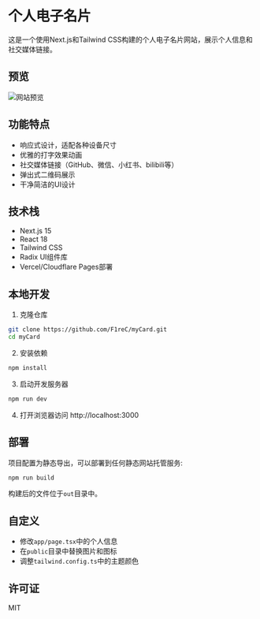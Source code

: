 # 个人电子名片

这是一个使用Next.js和Tailwind CSS构建的个人电子名片网站，展示个人信息和社交媒体链接。

## 预览

![网站预览](https://github.com/F1reC/myCard/raw/main/preview.png)

## 功能特点

- 响应式设计，适配各种设备尺寸
- 优雅的打字效果动画
- 社交媒体链接（GitHub、微信、小红书、bilibili等）
- 弹出式二维码展示
- 干净简洁的UI设计

## 技术栈

- Next.js 15
- React 18
- Tailwind CSS
- Radix UI组件库
- Vercel/Cloudflare Pages部署

## 本地开发

1. 克隆仓库
```bash
git clone https://github.com/F1reC/myCard.git
cd myCard
```

2. 安装依赖
```bash
npm install
```

3. 启动开发服务器
```bash
npm run dev
```

4. 打开浏览器访问 http://localhost:3000

## 部署

项目配置为静态导出，可以部署到任何静态网站托管服务:

```bash
npm run build
```

构建后的文件位于`out`目录中。

## 自定义

- 修改`app/page.tsx`中的个人信息
- 在`public`目录中替换图片和图标
- 调整`tailwind.config.ts`中的主题颜色

## 许可证

MIT 